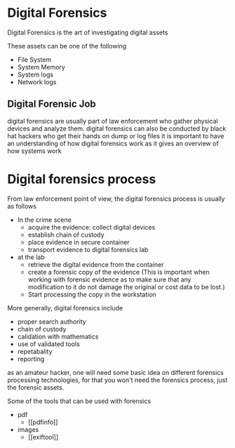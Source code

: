 # Digital Forensics
Digital Forensics is the art of investigating digital assets

These assets can be one of the following
- File System
- System Memory
- System logs
- Network logs

## Digital Forensic Job
digital forensics are usually part of law enforcement who gather physical devices and analyze them.
digital forensics can also be conducted by black hat hackers who get their hands on dump or log files
it is important to have an understanding of how digital forensics work as it gives an overview of how systems work
# Digital forensics process
From law enforcement point of view, the digital forensics process is usually as follows
- In the crime scene
	- acquire the evidence: collect digital devices
	- establish chain of custody
	- place evidence in secure container
	- transport evidence to digital forensics lab
- at the lab
	- retrieve the digital evidence from the container
	- create a forensic copy of the evidence (This is important when working with forensic evidence as to make sure that any modification to it do not damage the original or cost data to be lost.)
	- Start processing the copy in the workstation

More generally, digital forensics include
- proper search authority
- chain of custody
- calidation with mathematics
- use of validated tools
- repetabality
- reporting

as an amateur hacker, one will need some basic idea on different forensics processing technologies, for that you won't need the forensics process, just the forensic assets.

Some of the tools that can be used with forensics
- pdf
	- [[pdfinfo]]
- images
	- [[exiftool]]